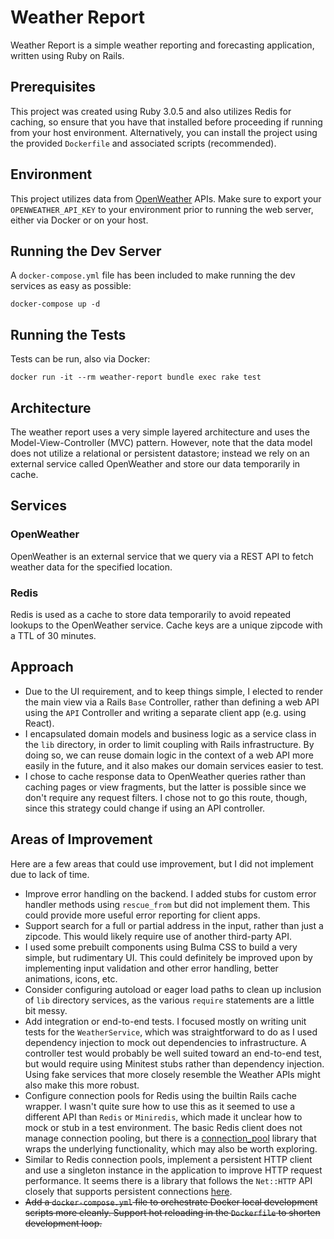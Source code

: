 # Weather Report

Weather Report is a simple weather reporting and forecasting
application, written using Ruby on Rails.

## Prerequisites

This project was created using Ruby 3.0.5 and also utilizes Redis for
caching, so ensure that you have that installed before proceeding if
running from your host environment. Alternatively, you can install the
project using the provided `Dockerfile` and associated scripts
(recommended).

## Environment

This project utilizes data from
[OpenWeather](https://openweathermap.org/api) APIs. Make sure to
export your `OPENWEATHER_API_KEY` to your environment prior to running
the web server, either via Docker or on your host.

## Running the Dev Server

A `docker-compose.yml` file has been included to make running the dev
services as easy as possible:

```command
docker-compose up -d
```

## Running the Tests

Tests can be run, also via Docker:

```command
docker run -it --rm weather-report bundle exec rake test
```

## Architecture

The weather report uses a very simple layered architecture and uses
the Model-View-Controller (MVC) pattern. However, note that the data
model does not utilize a relational or persistent datastore; instead
we rely on an external service called OpenWeather and store our data
temporarily in cache.

## Services

### OpenWeather

OpenWeather is an external service that we query via a REST API to
fetch weather data for the specified location.

### Redis

Redis is used as a cache to store data temporarily to avoid repeated
lookups to the OpenWeather service. Cache keys are a unique zipcode
with a TTL of 30 minutes.

## Approach

- Due to the UI requirement, and to keep things simple, I elected to
  render the main view via a Rails `Base` Controller, rather than
  defining a web API using the `API` Controller and writing a separate
  client app (e.g. using React).
- I encapsulated domain models and business logic as a service class
  in the `lib` directory, in order to limit coupling with Rails
  infrastructure. By doing so, we can reuse domain logic in the
  context of a web API more easily in the future, and it also makes
  our domain services easier to test.
- I chose to cache response data to OpenWeather queries rather than
  caching pages or view fragments, but the latter is possible since we
  don't require any request filters. I chose not to go this route,
  though, since this strategy could change if using an API controller.

## Areas of Improvement

Here are a few areas that could use improvement, but I did not
implement due to lack of time.

- Improve error handling on the backend. I added stubs for custom
  error handler methods using `rescue_from` but did not implement
  them. This could provide more useful error reporting for client
  apps.
- Support search for a full or partial address in the input, rather
  than just a zipcode. This would likely require use of another
  third-party API.
- I used some prebuilt components using Bulma CSS to build a very
  simple, but rudimentary UI. This could definitely be improved upon
  by implementing input validation and other error handling, better
  animations, icons, etc.
- Consider configuring autoload or eager load paths to clean up
  inclusion of `lib` directory services, as the various `require`
  statements are a little bit messy.
- Add integration or end-to-end tests. I focused mostly on writing
  unit tests for the `WeatherService`, which was straightforward to do
  as I used dependency injection to mock out dependencies to
  infrastructure. A controller test would probably be well suited
  toward an end-to-end test, but would require using Minitest stubs
  rather than dependency injection. Using fake services that more
  closely resemble the Weather APIs might also make this more robust.
- Configure connection pools for Redis using the builtin Rails cache
  wrapper. I wasn't quite sure how to use this as it seemed to use a
  different API than `Redis` or `Miniredis`, which made it unclear how
  to mock or stub in a test environment. The basic Redis client does
  not manage connection pooling, but there is a
  [connection_pool](https://github.com/mperham/connection_pool)
  library that wraps the underlying functionality, which may also be
  worth exploring.
- Similar to Redis connection pools, implement a persistent HTTP
  client and use a singleton instance in the application to improve
  HTTP request performance. It seems there is a library that follows
  the `Net::HTTP` API closely that supports persistent connections
  [here](https://github.com/drbrain/net-http-persistent).
- ~~Add a `docker-compose.yml` file to orchestrate Docker local
  development scripts more cleanly. Support hot reloading in the
  `Dockerfile` to shorten development loop.~~
